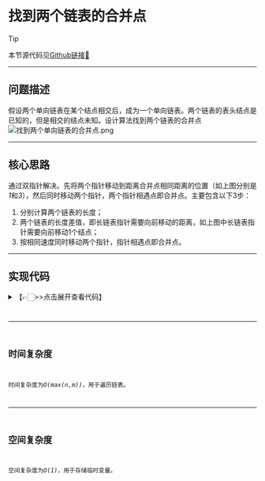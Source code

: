 # 找到两个链表的合并点

> [!Tip]
> 
> 本节源代码见[Github链接🔗](https://github.com/MaxSolider/leetcode-algorithm/blob/main/structure/src/main/java/org/example/linkedlist/exercises/FindIntersectingNode.java)

---
## 问题描述
假设两个单向链表在某个结点相交后，成为一个单向链表。两个链表的表头结点是已知的，但是相交的结点未知。设计算法找到两个链表的合并点
![找到两个单向链表的合并点.png](https://s2.loli.net/2022/10/09/ryLXvINE8iYxVqw.png)

---
## 核心思路
通过双指针解决。先将两个指针移动到距离合并点相同距离的位置（如上图分别是*1*和*3*），然后同时移动两个指针，两个指针相遇点即合并点。主要包含以下3步：
1. 分别计算两个链表的长度；
2. 两个链表的长度差值，即长链表指针需要向前移动的距离，如上图中长链表指针需要向前移动1个结点；
3. 按相同速度同时移动两个指针，指针相遇点即合并点。

---
## 实现代码
<details> 
	<summary>【👉🏻>>点击展开查看代码】</summary> 
	<pre>
		<code>
			/**  
			 * 找到两个单向链表的合并点  
			 *  
			 * @param firstHeadNode  第一个链表的表头指针  
			 * @param secondHeadNode 第二个链表的表头指针  
			 * @return NormalListNode  
			 * @author: Max Solider  
			 * @date: 2022/10/9 14:18  
			 */
			 NormalListNode findIntersectingNode(NormalListNode firstHeadNode, NormalListNode secondHeadNode) {  
			    if (firstHeadNode == null || secondHeadNode == null) {  
			        return null;  
			    }  
			    // 计算两个链表的长度  
			    int firstLength = getListLength(firstHeadNode);  
			    int secondLength = getListLength(secondHeadNode);  
			    // 计算两个链表的长度差值  
			    NormalListNode longerNode = null;  
			    NormalListNode shorterNode = null;  
			    int diffLength = 0;  
			    if (firstLength > secondLength) {  
			        longerNode = firstHeadNode;  
			        shorterNode = secondHeadNode;  
			        diffLength = firstLength - secondLength;  
			    } else {  
			        longerNode = secondHeadNode;  
			        shorterNode = firstHeadNode;  
			        diffLength = secondLength - firstLength;  
			    }  
			    // 将指向更长链表的指针向前移动，直到两个指针距离合并点的距离相同  
			    while (diffLength > 0) {  
			        longerNode = longerNode.getNext();  
			        diffLength--;  
			    }  
			    // 两个指针同时移动，相遇点即合并点。若没相遇则说明没有合并  
			    while (longerNode != null) {  
			        if (longerNode == shorterNode) {  
			            System.out.println("The merging point of two linked lists is " + longerNode.getData());  
			            return longerNode;  
			        }  
			        longerNode = longerNode.getNext();  
			        shorterNode = shorterNode.getNext();  
			    }  
			    System.out.println("The is no merging point of two linked lists.");  
			    return null;
			}  
			  
			/**  
			 * 计算链表长度  
			 *  
			 * @param headNode 链表头指针  
			 * @return int 链表长度  
			 * @author: Max Solider  
			 * @date: 2022/10/9 16:36  
			 */static int getListLength(NormalListNode headNode) {  
			    if (headNode == null) {  
			        return 0;  
			    }  
			    int count = 0;  
			    NormalListNode node = headNode;  
			    while (node != null) {  
			        node = node.getNext();  
			        count++;  
			    }  
			    return count;  
			}
		</code>
	</pre>
</details>

---
## 时间复杂度
时间复杂度为*O(max(n,m))*，用于遍历链表。

---
## 空间复杂度
空间复杂度为*O(1)*，用于存储临时变量。
